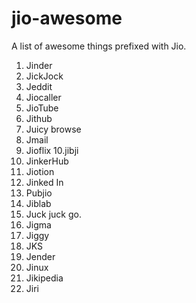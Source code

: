 # jio-awesome
A list of awesome things prefixed with Jio. 

1. Jinder
2. JickJock
3. Jeddit
4. Jiocaller
5. JioTube
6. Jithub
7. Juicy browse
8. Jmail
9. Jioflix
10.jibji
11. JinkerHub
12. Jiotion
13. Jinked In
14. Pubjio
15. Jiblab
16. Juck juck go.
17. Jigma
18. Jiggy
19. JKS
20. Jender
21. Jinux
22. Jikipedia
23. Jiri
